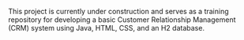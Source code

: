 This project is currently under construction and serves as a training repository for developing a basic Customer Relationship Management (CRM) system using Java, HTML, CSS, and an H2 database.
